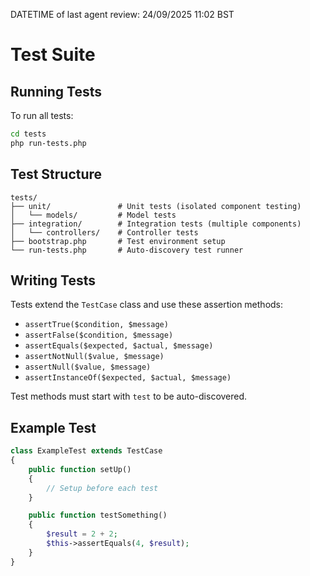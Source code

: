DATETIME of last agent review: 24/09/2025 11:02 BST

# Test Suite

## Running Tests

To run all tests:
```bash
cd tests
php run-tests.php
```

## Test Structure

```
tests/
├── unit/               # Unit tests (isolated component testing)
│   └── models/         # Model tests
├── integration/        # Integration tests (multiple components)
│   └── controllers/    # Controller tests
├── bootstrap.php       # Test environment setup
└── run-tests.php       # Auto-discovery test runner
```

## Writing Tests

Tests extend the `TestCase` class and use these assertion methods:
- `assertTrue($condition, $message)`
- `assertFalse($condition, $message)`
- `assertEquals($expected, $actual, $message)`
- `assertNotNull($value, $message)`
- `assertNull($value, $message)`
- `assertInstanceOf($expected, $actual, $message)`

Test methods must start with `test` to be auto-discovered.

## Example Test

```php
class ExampleTest extends TestCase
{
    public function setUp()
    {
        // Setup before each test
    }

    public function testSomething()
    {
        $result = 2 + 2;
        $this->assertEquals(4, $result);
    }
}
```